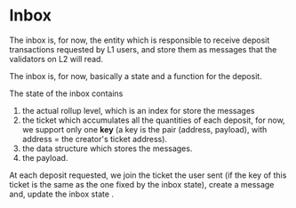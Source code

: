 # Inbox

The inbox is, for now, the entity which is responsible to receive deposit transactions requested by L1 users, and store them as messages that the validators on L2 will read.

The inbox is, for now, basically a state and a function for the deposit.

The state of the inbox contains 

1. the actual rollup level, which is an index for store the messages
2. the ticket which accumulates all the quantities of each deposit, for now, we support only one **key** (a key is the pair (address, payload), with address = the creator's ticket address).
3. the data structure which stores the messages.
4. the payload.

At each deposit requested, we join the ticket the user sent (if the key of this ticket is the same as the one fixed by the inbox state), create a message and, update the inbox state .